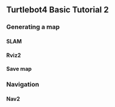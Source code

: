 ## Turtlebot4 Basic Tutorial 2

### Generating a map

#### SLAM

#### Rviz2

#### Save map

### Navigation

#### Nav2
